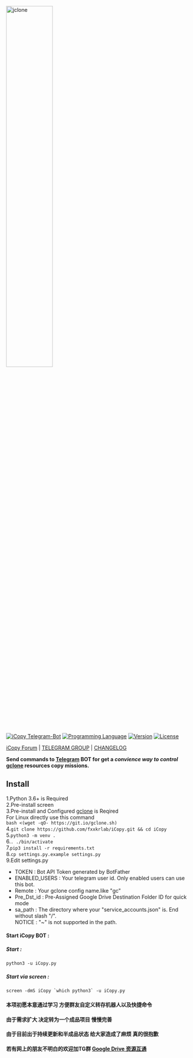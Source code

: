 [<img src="https://f002.backblazeb2.com/file/jsuforum-upload/optimized/1X/cff2835c1652bb57a18aac42a3eee34b51cd9b89_2_1380x386.gif" width="50%" alt="jclone">](https://bbs.jsu.net/c/official-project/icopy/6)  

[![iCopy Telegram-Bot](https://img.shields.io/badge/iCopy-Telegram%20BOT-red)](https://bbs.jsu.net/c/official-project/icopy/6)
[![Programming Language](https://img.shields.io/badge/Python-3.6%20%2B-infomation)](https://bbs.jsu.net/c/official-project/icopy/6)
[![Version](https://img.shields.io/badge/Version-0.1.3--beta.2-ff69b4)](https://bbs.jsu.net/c/official-project/icopy/6)
[![License](https://img.shields.io/github/license/fxxkrlab/iCopy)](https://bbs.jsu.net/c/official-project/icopy/6)  

[iCopy Forum](https://bbs.jsu.net/c/official-project/icopy/6) |
[TELEGRAM GROUP](https://t.me/sharegdrive) |
[CHANGELOG](CHANGELOG.md)  
 
**Send commands to [Telegram](http://telegram.org) BOT for get a _convience way to control_ [gclone](https://github.com/donwa/gclone) resources copy missions.**  

## Install  
1.Python 3.6+ is Required  
2.Pre-install screen  
3.Pre-install and Configured [gclone](https://github.com/donwa/gclone) is Reqired  
  For Linux directly use this command  
  `bash <(wget -qO- https://git.io/gclone.sh)`  
4.`git clone https://github.com/fxxkrlab/iCopy.git && cd iCopy`  
5.`python3 -m venv .`  
6.`. ./bin/activate`  
7.`pip3 install -r requirements.txt`  
8.`cp settings.py.example settings.py`  
9.Edit settings.py   

* TOKEN : Bot API Token generated by BotFather  
* ENABLED_USERS : Your telegram user id. Only enabled users can use this bot.  
* Remote : Your gclone config name.like "gc"  
* Pre_Dst_id : Pre-Assigned Google Drive Destination Folder ID for quick mode  
* sa_path : The directory where your "service_accounts.json" is. End without slash "/".  
            NOTICE : "~" is not supported in the path.  

#### Start iCopy BOT :   
##### Start :  
`python3 -u iCopy.py`  

##### Start via screen :  
``screen -dmS iCopy `which python3` -u iCopy.py``  

#### 本项初愿本意通过学习 方便群友自定义转存机器人以及快捷命令  
#### 由于需求扩大 决定转为一个成品项目 慢慢完善  
#### 由于目前出于持续更新和半成品状态 给大家造成了麻烦 真的很抱歉
#### 若有网上的朋友不明白的欢迎加TG群 [Google Drive 资源互通](https://t.me/sharegdrive)  